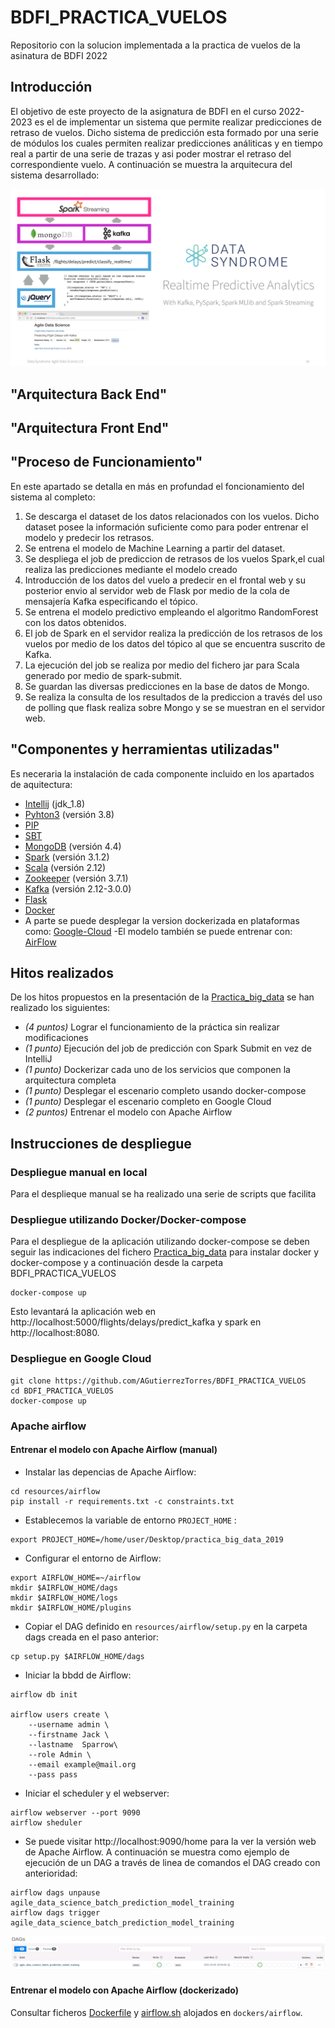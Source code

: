 # BDFI_PRACTICA_VUELOS
Repositorio con la solucion implementada a la practica de vuelos de la asinatura de BDFI 2022

## Introducción
El objetivo de este proyecto de la asignatura de BDFI en el curso 2022-2023 es el de implementar un sistema que permite realizar predicciones de retraso de vuelos. Dicho sistema de predicción esta formado por una serie de módulos los cuales permiten realizar predicciones análiticas y en tiempo real a partir de una serie de trazas y asi poder mostrar el retraso del correspondiente vuelo.
A continuación se muestra la arquitecura del sistema desarrollado:

[<img src="images/video_course_cover.png">](http://datasyndrome.com/video)

## "Arquitectura Back End"
## "Arquitectura Front End"
## "Proceso de Funcionamiento"
En este apartado se detalla en más en profundad el foncionamiento del sistema al completo:
1. Se descarga el dataset de los datos relacionados con los vuelos. Dicho dataset posee la información suficiente como para poder entrenar el modelo y predecir los retrasos. 
2. Se entrena el modelo de Machine Learning a partir del dataset.
3. Se despliega el job de prediccion de retrasos de los vuelos Spark,el cual realiza las predicciones mediante el modelo creado
4. Introducción de los datos del vuelo a predecir en el frontal web y su posterior envio al servidor web de Flask por medio de la cola de mensajería Kafka especificando el tópico.
5. Se entrena el modelo predictivo empleando el algoritmo RandomForest con los datos obtenidos.
6. El job de Spark en el servidor realiza la predicción de los retrasos de los vuelos por medio de los datos del tópico al que se encuentra suscrito de Kafka.
7. La ejecución del job se realiza por medio del fichero jar para Scala generado por medio de spark-submit.
8. Se guardan las diversas predicciones en la base de datos de Mongo.
9. Se realiza la consulta de los resultados de la prediccion a través del uso de polling que flask realiza sobre Mongo y se se muestran en el servidor web.
## "Componentes y herramientas utilizadas"
Es neceraria la instalación de cada componente incluido en los apartados de aquitectura:
- [Intellij](https://www.jetbrains.com/help/idea/installation-guide.html) (jdk_1.8)
- [Pyhton3](https://realpython.com/installing-python/) (versión 3.8)
- [PIP](https://pip.pypa.io/en/stable/installing/)
- [SBT](https://www.scala-sbt.org/release/docs/Setup.html) 
- [MongoDB](https://docs.mongodb.com/manual/installation/) (versión 4.4)
- [Spark](https://spark.apache.org/docs/latest/) (versión 3.1.2)
- [Scala](https://www.scala-lang.org) (versión 2.12)
- [Zookeeper](https://zookeeper.apache.org/releases.html) (versión 3.7.1)
- [Kafka](https://kafka.apache.org/quickstart) (versión 2.12-3.0.0)
- [Flask](https://flask.palletsprojects.com/en/2.2.x/)
- [Docker](https://www.docker.com/)
- A parte se puede desplegar la version dockerizada en plataformas como: [Google-Cloud](https://cloud.google.com/)
-El modelo también se puede entrenar con: [AirFlow](https://airflow.apache.org/docs/apache-airflow/stable/start.html)
## Hitos realizados
De los hitos propuestos en la presentación de la [Practica_big_data](https://github.com/ging/practica_big_data_2019) se han realizado los siguientes:
* *(4 puntos)* Lograr el funcionamiento de la práctica sin realizar modificaciones
*	*(1 punto)* Ejecución del job de predicción con Spark Submit en vez de IntelliJ
*	*(1 punto)* Dockerizar cada uno de los servicios que componen la arquitectura completa
*	*(1 punto)* Desplegar el escenario completo usando docker-compose
*	*(1 punto)* Desplegar el escenario completo en Google Cloud
*	*(2 puntos)* Entrenar el modelo con Apache Airflow
## Instrucciones de despliegue
### Despliegue manual en local
Para el desplieque manual se ha realizado una serie de scripts que facilita
### Despliegue utilizando Docker/Docker-compose
Para el despliegue de la aplicación utilizando docker-compose se deben seguir las indicaciones del fichero [Practica_big_data](https://github.com/ging/practica_big_data_2019) para instalar docker y docker-compose y a continuación desde la carpeta BDFI_PRACTICA_VUELOS
```
docker-compose up
```
Esto levantará la aplicación web en http://localhost:5000/flights/delays/predict_kafka y spark en http://localhost:8080.
### Despliegue en Google Cloud

```
git clone https://github.com/AGutierrezTorres/BDFI_PRACTICA_VUELOS
cd BDFI_PRACTICA_VUELOS
docker-compose up
```
### Apache airflow
#### Entrenar el modelo con Apache Airflow (manual)

- Instalar las depencias de Apache Airflow:

```
cd resources/airflow
pip install -r requirements.txt -c constraints.txt
```
- Establecemos la variable de entorno `PROJECT_HOME` :
```
export PROJECT_HOME=/home/user/Desktop/practica_big_data_2019
```
- Configurar el entorno de Airflow:

```
export AIRFLOW_HOME=~/airflow
mkdir $AIRFLOW_HOME/dags
mkdir $AIRFLOW_HOME/logs
mkdir $AIRFLOW_HOME/plugins
```
- Copiar el DAG definido en `resources/airflow/setup.py` en la carpeta dags creada en el paso anterior:

```
cp setup.py $AIRFLOW_HOME/dags
```

- Iniciar la bbdd de Airflow: 
```
airflow db init

airflow users create \
    --username admin \
    --firstname Jack \
    --lastname  Sparrow\
    --role Admin \
    --email example@mail.org
    --pass pass
```
- Iniciar el scheduler y el webserver:

```
airflow webserver --port 9090
airflow sheduler
```
- Se puede visitar http://localhost:9090/home para la ver la versión web de Apache Airflow. A continuación se muestra como ejemplo de ejecución de un DAG a través de linea de comandos el DAG creado con anterioridad:

```
airflow dags unpause agile_data_science_batch_prediction_model_training
airflow dags trigger agile_data_science_batch_prediction_model_training
```
![Apache Airflow DAG success](images/airflow.jpeg)
#### Entrenar el modelo con Apache Airflow (dockerizado)
Consultar ficheros [Dockerfile](https://github.com/AGutierrezTorres/BDFI_PRACTICA_VUELOS/blob/main/dockers/airflow/Dockerfile) y [airflow.sh](https://github.com/AGutierrezTorres/BDFI_PRACTICA_VUELOS/blob/main/dockers/airflow/airflow.sh) alojados en `dockers/airflow`.
